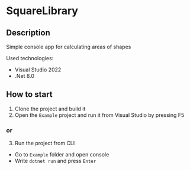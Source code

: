 # SquareLibrary

## Description

Simple console app for calculating areas of shapes

Used technologies: 
- Visual Studio 2022
- .Net 8.0

## How to start 

1. Clone the project and build it
2. Open the `Example` project and run it from Visual Studio by pressing F5
 ### or
3. Run the project from CLI
 -  Go to `Example` folder and open console
 -  Write `dotnet run` and press `Enter`